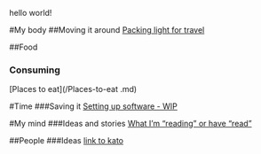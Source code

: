 hello world!


#My body
##Moving it around
[Packing light for travel](/Packing-for-travel.md) <br/>

##Food
### Consuming
[Places to eat](/Places-to-eat .md) <br/>


#Time
###Saving it
[Setting up software - WIP](/setup.md) <br/>


#My mind
###Ideas and stories
[What I’m “reading” or have “read”](https://www.goodreads.com/review/list/5194707-andy-chung) <br/>


##People
###Ideas
[link to kato](/kat0.md) <br/>
